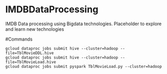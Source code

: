 
# IMDBDataProcessing
IMDB Data processing using Bigdata technologies. Placeholder to explore and learn new technologies

#Commands
	  
	gcloud dataproc jobs submit hive --cluster=hadoop --file=TblMovieDDL.hive
	gcloud dataproc jobs submit hive --cluster=hadoop --file=TblMovieLoad.hive
	gcloud dataproc jobs submit pyspark TblMovieLoad.py --cluster=hadoop
